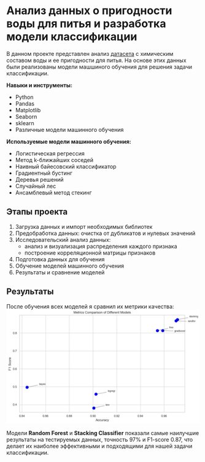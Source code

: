 # Анализ данных о пригодности воды для питья и разработка модели классификации

В данном проекте представлен анализ [датасета](https://www.kaggle.com/datasets/mssmartypants/water-quality) с химическим составом воды и ее пригодности для питья. На основе этих данных были реализованы модели машшиного обучения для решения задачи классификации.

**Навыки и инструменты:**
- Python
- Pandas
- Matplotlib
- Seaborn
- sklearn
- Различные модели машинного обучения

**Используемые модели машинного обучения:**
- Логистическая регрессия
- Метод k-ближайших соседей
- Наивный байесовский классификатор
- Градиентный бустинг
- Деревья решений
- Случайный лес
- Ансамблевый метод стекинг

## Этапы проекта

1. Загрузка данных и импорт необходимых библиотек
2. Предобработка данных: очистка от дубликатов и нулевых значений
3. Исследовательский анализ данных:
	- анализ и визуализация распределения каждого признака
	- построение корреляционной матрицы признаков
4. Подготовка данных для обучения
5. Обучение моделей машинного обучения
6. Результаты и сравнение моделей

## Результаты

После обучения всех моделей я сравнил их метрики качества:
![сравнение метрик качества моделей](results_chart.png)

Модели **Random Forest** и **Stacking Classifier** показали самые наилучшие результаты на тестируемых данных, точность 97% и F1-score 0.87, что делает их наиболее эффективными и подходящими для нашей задачи классификации.
